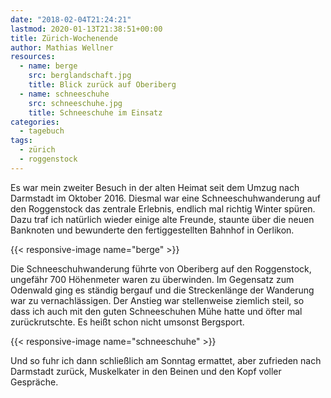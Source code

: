 ```yaml
---
date: "2018-02-04T21:24:21"
lastmod: 2020-01-13T21:38:51+00:00
title: Zürich-Wochenende
author: Mathias Wellner
resources:
  - name: berge
    src: berglandschaft.jpg
    title: Blick zurück auf Oberiberg
  - name: schneeschuhe
    src: schneeschuhe.jpg
    title: Schneeschuhe im Einsatz
categories:
  - tagebuch
tags:
  - zürich
  - roggenstock  
---
```

Es war mein zweiter Besuch in der alten Heimat seit dem Umzug nach Darmstadt im Oktober 2016. Diesmal war eine Schneeschuhwanderung auf den Roggenstock das zentrale Erlebnis, endlich mal richtig Winter spüren. Dazu traf ich natürlich wieder einige alte Freunde, staunte über die neuen Banknoten und bewunderte den fertiggestellten Bahnhof in Oerlikon. 

<!--more-->

{{< responsive-image name="berge" >}}

Die Schneeschuhwanderung führte von Oberiberg auf den Roggenstock, ungefähr 700 Höhenmeter waren zu überwinden. Im Gegensatz zum Odenwald ging es ständig bergauf und die Streckenlänge der Wanderung war zu vernachlässigen. Der Anstieg war stellenweise ziemlich steil, so dass ich auch mit den guten Schneeschuhen Mühe hatte und öfter mal zurückrutschte. Es heißt schon nicht umsonst Bergsport. 

{{< responsive-image name="schneeschuhe" >}}

Und so fuhr ich dann schließlich am Sonntag ermattet, aber zufrieden nach Darmstadt zurück, Muskelkater in den Beinen und den Kopf voller Gespräche. 
